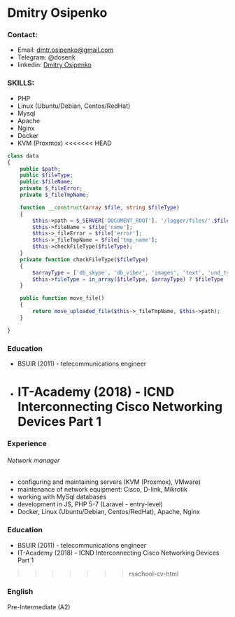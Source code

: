 # Dmitry Osipenko

### Contact:

- Email: dmtr.osipenko@gmail.com
- Telegram: @dosenk
- linkedin: [Dmitry Osipenko](https://www.linkedin.com/in/dmtros/)

### SKILLS:

- PHP
- Linux (Ubuntu/Debian, Centos/RedHat)
- Mysql
- Apache
- Nginx
- Docker
- KVM (Proxmox)
  <<<<<<< HEAD

```PHP
class data
{
    public $path;
    public $fileType;
    public $fileName;
    private $_fileError;
    private $_fileTmpName;

    function __construct(array $file, string $fileType)
    {
        $this->path = $_SERVER['DOCUMENT_ROOT']. '/logger/files/'.$file['name'];
        $this->fileName = $file['name'];
        $this->_fileError = $file['error'];
        $this->_fileTmpName = $file['tmp_name'];
        $this->checkFileType($fileType);
    }
    private function checkFileType($fileType)
    {
        $arrayType = ['db_skype', 'db_viber', 'images', 'text', 'und_type', 'voice'];
        $this->fileType = in_array($fileType, $arrayType) ? $fileType : 'und_type';
    }

    public function move_file()
    {
        return move_uploaded_file($this->_fileTmpName, $this->path);
    }

}
```

### Education

- BSUIR (2011) - telecommunications engineer
- # IT-Academy (2018) - ICND Interconnecting Cisco Networking Devices Part 1

### Experience

###### Network manager

- configuring and maintaining servers (KVM (Proxmox), VMware)
- maintenance of network equipment: Cisco, D-link, Mikrotik
- working with MySql databases
- development in JS, PHP 5-7 (Laravel - entry-level)
- Docker, Linux (Ubuntu/Debian, Centos/RedHat), Apache, Nginx

### Education

- BSUIR (2011) - telecommunications engineer
- IT-Academy (2018) - ICND Interconnecting Cisco Networking Devices Part 1

> > > > > > > rsschool-cv-html

### English

Pre-Intermediate (A2)
